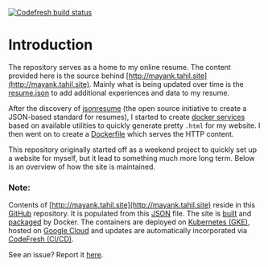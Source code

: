 [![Codefresh build status]( https://g.codefresh.io/api/badges/build?repoOwner=MayankTahil&repoName=mayanktahil-resume&branch=master&pipelineName=mayanktahil-resume&accountName=mayanktahil&type=cf-1)]( https://g.codefresh.io/repositories/MayankTahil/mayanktahil-resume/builds?filter=trigger:build;branch:master;service:59ac5add01cd6c00013811f3~mayanktahil-resume)

# Introduction

The repository serves as a home to my online resume. The content provided here is the source behind [http://mayank.tahil.site](http://mayank.tahil.site). Mainly what is being updated over time is the [resume.json](./resume.json) to add additional experiences and data to my resume. 

After the discovery of [jsonresume](https://jsonresume.org/) (the open source initiative to create a JSON-based standard for resumes), I started to create [docker services](https://github.com/mayanktahil/resume-cli#getting-started-containerized-install) based on available utilities to quickly generate pretty `.html` for my website. I then went on to create a [Dockerfile](./Dockerfile) which serves the HTTP content.

This repository originally started off as a weekend project to quickly set up a website for myself, but it lead to something much more long term. Below is an overview of how the site is maintained. 

### Note:  

Contents of [http://mayank.tahil.site](http://mayank.tahil.site) reside in this [GitHub](https://github.com/mayanktahil/mayanktahil-resume) repository. It is populated from this [JSON](./resume.json) file. The site is [built](https://github.com/mayanktahil/resume-cli#getting-started-containerized-install) and [packaged](./Dockerfile) by Docker. The containers are deployed on [Kubernetes (GKE)](https://github.com/MayankTahil/example-voting-app/tree/master/GKE-Codefresh/GKE-setup), hosted on [Google Cloud](https://cloud.google.com/) and updates are automatically incorporated via [CodeFresh (CI/CD)](https://codefresh.io/). 

See an issue? Report it [here](https://github.com/MayankTahil/mayanktahil-resume/issues).
